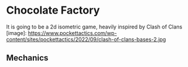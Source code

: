 # Chocolate Factory 

It is going to be a 2d isometric game, heavily inspired by Clash of Clans [image]: https://www.pockettactics.com/wp-content/sites/pockettactics/2022/09/clash-of-clans-bases-2.jpg

## Mechanics





